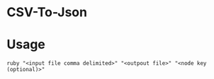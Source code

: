 CSV-To-Json
===========

Usage
=====

```
ruby "<input file comma delimited>" "<outpout file>" "<node key (optional)>"
```
